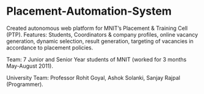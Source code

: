 # Placement-Automation-System
Created autonomous web platform for MNIT’s Placement & Training Cell (PTP).
Features: Students, Coordinators & company profiles, online vacancy generation, dynamic selection, result generation, targeting of vacancies in accordance to placement policies.

Team: 7 Junior and Senior Year students of MNIT (worked for 3 months May-August 2011).

University Team: Professor Rohit Goyal, Ashok Solanki, Sanjay Rajpal (Programmer).
